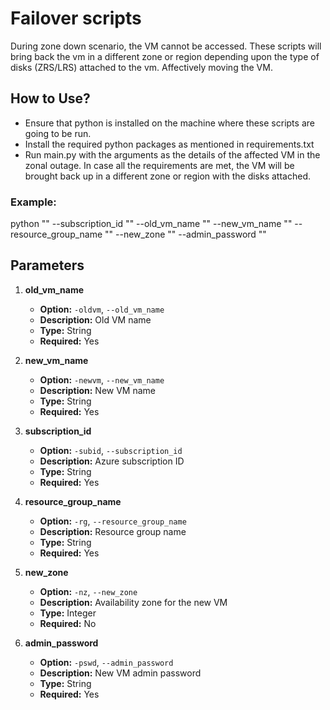 # Failover scripts

During zone down scenario, the VM cannot be accessed. These scripts will bring back the vm in a different zone or region depending upon the type of disks (ZRS/LRS) attached to the vm. Affectively moving the VM. 

## How to Use? 

* Ensure that python is installed on the machine where these scripts are going to be run. 
* Install the required python packages as mentioned in requirements.txt
* Run main.py with the arguments as the details of the affected VM in the zonal outage. In case all the requirements are met, the VM will be brought back up in a different zone or region with the disks attached.

### Example: 
python "<path to main.py>" --subscription_id "<subscription id>" --old_vm_name "<old vm name>" --new_vm_name "<recovered vm name>" --resource_group_name "<resource group name>" --new_zone "<zone number>" --admin_password "<password>"

## Parameters


1. **old_vm_name**
   - **Option:** `-oldvm`, `--old_vm_name`
   - **Description:** Old VM name
   - **Type:** String
   - **Required:** Yes

2. **new_vm_name**
   - **Option:** `-newvm`, `--new_vm_name`
   - **Description:** New VM name
   - **Type:** String
   - **Required:** Yes

3. **subscription_id**
   - **Option:** `-subid`, `--subscription_id`
   - **Description:** Azure subscription ID
   - **Type:** String
   - **Required:** Yes

4. **resource_group_name**
   - **Option:** `-rg`, `--resource_group_name`
   - **Description:** Resource group name
   - **Type:** String
   - **Required:** Yes

5. **new_zone**
   - **Option:** `-nz`, `--new_zone`
   - **Description:** Availability zone for the new VM 
   - **Type:** Integer
   - **Required:** No

6. **admin_password**
   - **Option:** `-pswd`, `--admin_password`
   - **Description:** New VM admin password
   - **Type:** String
   - **Required:** Yes